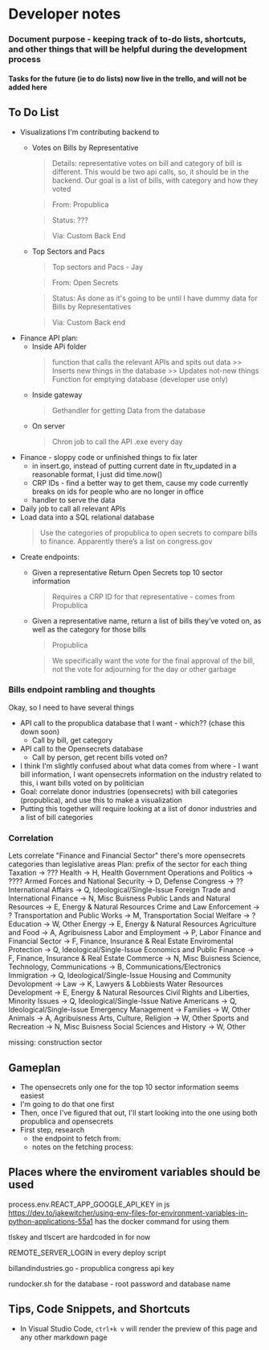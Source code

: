 # Developer notes
### Document purpose - keeping track of to-do lists, shortcuts, and other things that will be helpful during the development process 
#### Tasks for the future (ie to do lists) now live in the trello, and will not be added here

## To Do List
* Visualizations I'm contributing backend to
    + Votes on Bills by Representative
        > Details: representative votes on bill and category of bill is different. This would be two api calls, so, it should be in the backend. Our goal is a list of bills, with category and how they voted

        > From: Propublica

        >Status: ???

        > Via: Custom Back End
    + Top Sectors and Pacs
        > Top sectors and Pacs - Jay

        > From: Open Secrets

        > Status: As done as it's going to be until I have dummy data for Bills by Representatives 

        > Via: Custom Back end
* Finance API plan: 
    + Inside APi folder 
        > function that calls the relevant APIs and spits out data
            >> Inserts new things in the database
            >> Updates not-new things
        > Function for emptying database (developer use only) 
    + Inside gateway
        > Gethandler for getting Data from the database
    + On server
        > Chron job to call the API .exe every day
* Finance - sloppy code or unfinished things to fix later
    + in insert.go, instead of putting current date in ftv_updated in a reasonable format, I just did time.now()
    + CRP IDs - find a better way to get them, cause my code currently breaks on ids for people who are no longer in office
    + handler to serve the data
* Daily job to call all relevant APIs
* Load data into a SQL relational database
    > Use the categories of propublica to open secrets to compare bills to finance. Apparently there’s a list on congress.gov
* Create endpoints: 
    + Given a representative Return Open Secrets top 10 sector information
        > Requires a CRP ID for that representative - comes from Propublica
    + Given a representative name, return a list of bills they’ve voted on, as well as the category for those bills
        > Propublica

        > We specifically want the vote for the final approval of the bill, not the vote for adjourning for the day or other garbage


### Bills endpoint rambling and thoughts
Okay, so
I need to have several things
* API call to the propublica database that I want - which?? (chase this down soon) 
    +  Call by bill, get category
* API call to the Opensecrets database
    + Call by person, get recent bills voted on? 
* I think I'm slightly confused about what data comes from where - I want bill information, I want opensecrets information on the industry related to this, i want bills voted on by politician
* Goal: correlate donor industries (opensecrets) with bill categories (propublica), and use this to make a visualization
* Putting this together will require looking at a list of donor industries and a list of bill categories

### Correlation 
Lets correlate "Finance and Financial Sector" 
there's more opensecrets categories than legislative areas
Plan: prefix of the sector for each thing
Taxation -> ???
Health -> H, Health
Government Operations and Politics -> ????
Armed Forces and National Security -> D, Defense
Congress -> ??
International Affairs -> Q, Ideological/Single-Issue
Foreign Trade and International Finance -> N, Misc Buisness
Public Lands and Natural Resources -> E, Energy & Natural Resources
Crime and Law Enforcement -> ? 
Transportation and Public Works -> M, Transportation
Social Welfare -> ? 
Education -> W, Other
Energy ->  E, Energy & Natural Resources
Agriculture and Food -> A, Agribuisness 
Labor and Employment -> P, Labor
Finance and Financial Sector -> F, Finance, Insurance & Real Estate
Enviromental Protection ->  Q, Ideological/Single-Issue
Economics and Public Finance -> F, Finance, Insurance & Real Estate
Commerce -> N, Misc Buisness
Science, Technology, Communications -> B, Communications/Electronics
Immigration -> Q, Ideological/Single-Issue
Housing and Community Devolopment -> 
Law -> K, Lawyers & Lobbiests
Water Resources Development ->  E, Energy & Natural Resources
Civil Rights and Liberties, Minority Issues -> Q, Ideological/Single-Issue
Native Americans -> Q, Ideological/Single-Issue
Emergency Management -> 
Families -> W, Other
Animals -> A, Agribuisness
Arts, Culture, Religion -> W, Other
Sports and Recreation -> N, Misc Buisness
Social Sciences and History ->  W, Other

missing: construction sector


## Gameplan
* The opensecrets only one for the top 10 sector information seems easiest
* I'm going to do that one first
* Then, once I've figured that out, I'll start looking into the one using both propublica and opensecrets
* First step, research 
    * the endpoint to fetch from: 
    * notes on the fetching process: 


## Places where the enviroment variables should be used
process.env.REACT_APP_GOOGLE_API_KEY in js
https://dev.to/jakewitcher/using-env-files-for-environment-variables-in-python-applications-55a1 has the docker command for using them

tlskey and tlscert are hardcoded in for now

REMOTE_SERVER_LOGIN in every deploy script

billandindustries.go - propublica congress api key

rundocker.sh for the database - root password and database name
## Tips, Code Snippets, and Shortcuts
* In Visual Studio Code, `ctrl+k v` will render the preview of this page and any other markdown page